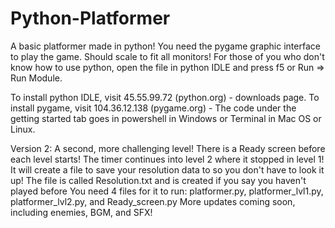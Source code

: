 # Python-Platformer
A basic platformer made in python!
You need the pygame graphic interface to play the game.
Should scale to fit all monitors!
For those of you who don't know how to use python, open the file in python IDLE and press f5 or Run => Run Module.

To install python IDLE, visit 45.55.99.72 (python.org) - downloads page.
To install pygame, visit 104.36.12.138 (pygame.org) - The code under the getting started tab goes in powershell in Windows or Terminal in Mac OS or Linux.

Version 2:
A second, more challenging level!
There is a Ready screen before each level starts!
The timer continues into level 2 where it stopped in level 1!
It will create a file to save your resolution data to so you don't have to look it up!
The file is called Resolution.txt and is created if you say you haven't played before
You need 4 files for it to run: platformer.py, platformer_lvl1.py, platformer_lvl2.py, and Ready_screen.py
More updates coming soon, including enemies, BGM, and SFX!
